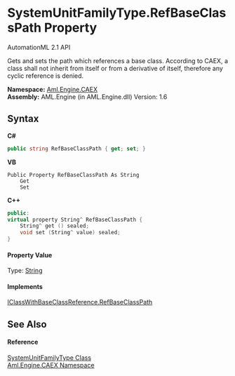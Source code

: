 # SystemUnitFamilyType.RefBaseClassPath Property 
AutomationML 2.1 API 

Gets and sets the path which references a base class. According to CAEX, a class shall not inherit from itself or from a derivative of itself, therefore any cyclic reference is denied.

**Namespace:**&nbsp;<a href="N_Aml_Engine_CAEX">Aml.Engine.CAEX</a><br />**Assembly:**&nbsp;AML.Engine (in AML.Engine.dll) Version: 1.6

## Syntax

**C#**<br />
``` C#
public string RefBaseClassPath { get; set; }
```

**VB**<br />
``` VB
Public Property RefBaseClassPath As String
	Get
	Set
```

**C++**<br />
``` C++
public:
virtual property String^ RefBaseClassPath {
	String^ get () sealed;
	void set (String^ value) sealed;
}
```


#### Property Value
Type: <a href="https://docs.microsoft.com/dotnet/api/system.string" target="_parent" rel="noopener noreferrer">String</a>

#### Implements
<a href="P_Aml_Engine_CAEX_IClassWithBaseClassReference_RefBaseClassPath">IClassWithBaseClassReference.RefBaseClassPath</a><br />

## See Also


#### Reference
<a href="T_Aml_Engine_CAEX_SystemUnitFamilyType">SystemUnitFamilyType Class</a><br /><a href="N_Aml_Engine_CAEX">Aml.Engine.CAEX Namespace</a><br />